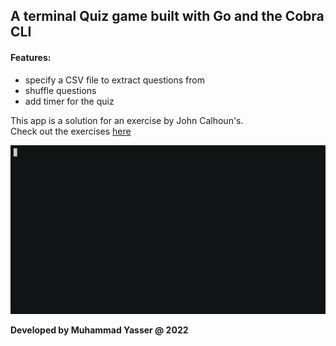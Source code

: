 ## A terminal Quiz game built with Go and the Cobra CLI

#### Features:

- specify a CSV file to extract questions from
- shuffle questions
- add timer for the quiz

This app is a solution for an exercise by John Calhoun's.  
Check out the exercises [here](https://gophercises.com/)

![demo](demo.gif)

**Developed by Muhammad Yasser @ 2022**
